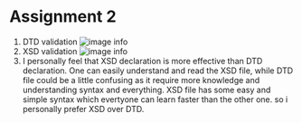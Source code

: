 # Assignment 2
1. DTD validation
![image info](/v1.png) 
2. XSD validation
![image info](/v2.png) 
3. I personally feel that XSD declaration is more effective than DTD declaration.
One can easily understand and read the XSD file, while DTD file could be a little confusing as it require more knowledge and understanding syntax and everything.
XSD file has some easy and simple syntax which evertyone can learn faster than the other one.
so i personally prefer XSD over DTD.

